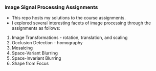 ### Image Signal Processing Assignments
- This repo hosts my solutions to the course assignments.
- I explored several interesting facets of image processing through the assignments as follows:
1. Image Transformations - rotation, translation, and scaling
2. Occlusion Detection - homography
3. Mosaicing
4. Space-Variant Blurring
5. Space-Invariant Blurring
6. Shape from Focus

